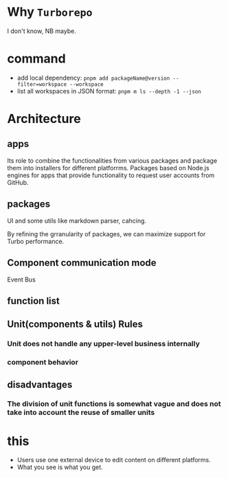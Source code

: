 # Why `Turborepo`

I don't know, NB maybe.

# command

- add local dependency: `pnpm add packageName@version --filter=workspace --workspace`
- list all workspaces in JSON format: `pnpm m ls --depth -1 --json`

# Architecture

## apps

Its role to combine the functionalities from various packages and package them into installers for different platforrms. Packages based on Node.js engines for apps that provide functionality to request user accounts from GitHub.

## packages

UI and some utils like markdown parser, cahcing.

By refining the grranularity of packages, we can maximize support for Turbo performance.

## Component communication mode

Event Bus

## function list

## Unit(components & utils) Rules

### Unit does not handle any upper-level business internally

### component behavior

## disadvantages

### The division of unit functions is somewhat vague and does not take into account the reuse of smaller units

# this

- Users use one external device to edit content on different platforms.
- What you see is what you get.